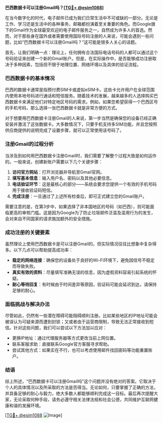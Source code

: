 **巴西数据卡可以注册Gmail吗？[[TG💪+ @esim1088](https://t.me/s/esim1088)]**

在当今数字化的时代，电子邮件已成为我们日常生活中不可或缺的一部分。无论是工作、学习还是生活中的各种事务，邮箱都扮演着至关重要的角色。而Google旗下的Gmail作为全球最受欢迎的电子邮件服务之一，自然成为许多人的首选。然而，对于那些身在国外或者需要使用国际号码注册的人来说，可能会遇到一些问题，比如“巴西数据卡可以注册Gmail吗？”这可能是很多人关心的话题。

首先，让我们明确一点：理论上，任何拥有合法国际电话号码的人都可以通过这个号码验证来创建一个新的Gmail账户。但是，在实际操作中，是否能够成功注册取决于多种因素，包括但不限于地理位置、网络环境以及具体的验证流程。

### 巴西数据卡的基本情况

巴西的数据卡通常是指预付费SIM卡或虚拟eSIM卡。这些卡允许用户在全球范围内使用本地号码进行通话和短信服务。随着技术的发展，越来越多的人选择购买巴西数据卡来满足他们对特定地区号码的需求。例如，如果您希望获得一个巴西区号的手机号码，那么选择一张巴西数据卡就是非常方便的方式。

对于想要用巴西数据卡注册Gmail的人来说，第一步当然是确保您的设备已经正确安装并激活了这张数据卡。大多数情况下，只要手机支持多SIM功能，并且您按照供应商提供的说明完成了设置步骤，就可以正常使用该号码了。

### 注册Gmail的过程分析

当涉及到如何用巴西数据卡注册Gmail时，我们需要了解整个过程大致是如何运作的。一般来说，创建新账户需要以下几个关键步骤：

1. **访问官方网站**：打开浏览器并导航至Gmail官网。
2. **填写基本信息**：输入用户名、密码以及其他必要信息。
3. **电话验证环节**：这是最核心的部分——系统会要求您提供一个有效的手机号码用于接收验证码短信。
4. **完成注册**：一旦通过了上述所有检查后，即可正式建立您的Gmail账户。

需要注意的是，在第3步中，如果选择了非本国地区的号码（如巴西），则可能面临更高的审核门槛。这是因为Google为了防止垃圾邮件泛滥及滥用行为的发生，会对来自不同国家的请求施加额外的安全措施。

### 成功注册的关键要素

虽然理论上使用巴西数据卡是可以注册Gmail的，但实际情况往往比想象中复杂得多。以下几点可以帮助提高成功率：

- **稳定的网络连接**：确保您的设备处于良好的Wi-Fi环境下，避免因信号不稳定而导致失败。
- **真实有效的资料**：尽量填写准确无误的信息，因为虚假资料容易引起系统的怀疑。
- **耐心等待回复**：有时候由于时间差异等原因，验证码可能会延迟到达，请保持足够的耐心。

### 面临挑战与解决办法

尽管如此，仍然有一些潜在障碍可能阻碍顺利注册。比如某些地区的IP地址可能会被误认为可疑来源而遭到封锁；又或者由于运营商限制，导致无法正常接收到短信。针对这些问题，我们可以尝试以下方法加以应对：

- 更换IP地址：通过代理服务器等方式更改当前上网位置。
- 联系客服求助：直接联系Google官方客服寻求帮助。
- 尝试其他方式：如果实在不行，也可以考虑使用邮件找回密码等功能重置账户。

### 结语

综上所述，“巴西数据卡可以注册Gmail吗”这个问题并没有绝对的答案。它取决于个人的具体情况以及所采取的方法是否得当。无论如何，只要掌握了正确的方法，并具备足够的耐心与毅力，绝大多数人都能够顺利完成这一目标。最后再次提醒大家，无论采取何种手段，请务必遵守相关法律法规和社会公德，共同维护互联网健康和谐的发展环境。

[[TG💪+ @esim1088](https://t.me/s/esim1088) ![Image](https://i.postimg.cc/4NQfJmqS/Snipaste-2025-05-13-00-14-12.png)]